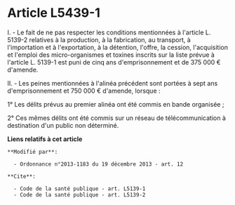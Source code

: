 # Article L5439-1

I. - Le fait de ne pas respecter les conditions mentionnées à l'article L. 5139-2 relatives à la production, à la
fabrication, au transport, à l'importation et à l'exportation, à la détention, l'offre, la cession, l'acquisition et l'emploi
des micro-organismes et toxines inscrits sur la liste prévue à l'article L. 5139-1 est puni de cinq ans d'emprisonnement et
de 375 000 € d'amende. 

II. - Les peines mentionnées à l'alinéa précédent sont portées à sept ans d'emprisonnement et 750 000 € d'amende, lorsque : 

1° Les délits prévus au premier alinéa ont été commis en bande organisée ; 

2° Ces mêmes délits ont été commis sur un réseau de télécommunication à destination d'un public non déterminé.

**Liens relatifs à cet article**

	**Modifié par**:

	  - Ordonnance n°2013-1183 du 19 décembre 2013 - art. 12

	**Cite**:

	  - Code de la santé publique - art. L5139-1
	  - Code de la santé publique - art. L5139-2
